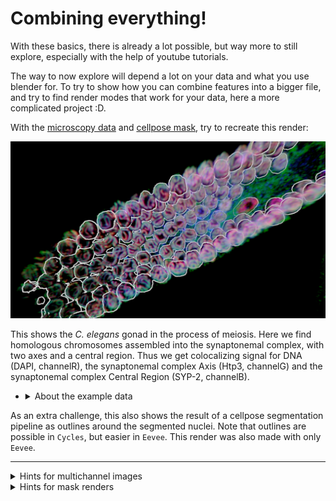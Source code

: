 # Combining everything!

With these basics, there is already a lot possible, but way more to still explore, especially with the help of youtube tutorials.

The way to now explore will depend a lot on your data and what you use blender for. To try to show how you can combine features into a bigger file, and try to find render modes that work for your data, here a more complicated project :D. 

With the [microscopy data](../data/gonad2_rgb-2.tif.zip) and [cellpose mask](../data/gonad_masks_rgb-2.tif.zip), try to recreate this render:

 <img src="../figures/celegans1.png" width="600"/>

This shows the _C. elegans_ gonad in the process of meiosis. Here we find homologous chromosomes assembled into the synaptonemal complex, with two axes and a central region. Thus we get colocalizing signal for DNA (DAPI, channelR), the synaptonemal complex Axis (Htp3, channelG) and the synaptonemal complex Central Region (SYP-2, channelB).
- <details><summary>About the example data</summary> xy_scale is 0.0846 µm, z_scale is 0.2 µm. See also <a href="../data/materials_methods_celegans.md">full materials and methods</a>. The data was contributed by Ana Neves. </details>

As an extra challenge, this also shows the result of a cellpose segmentation pipeline as outlines around the segmented nuclei. Note that outlines are possible in `Cycles`, but easier in `Eevee`. This render was also made with only `Eevee`.

---
<details><summary>Hints for multichannel images</summary> The <code>Mix Shader</code> Node allows you to combine multiple shaders together before piping to <code>Material Output</code> </details>

<details><summary>Hints for mask renders</summary> Outlines are not very easy to make, other render modes may work easier, such as very transparent or translucent materials. 
For transparency to work in <code>Eevee</code>, you need to set <code>Material Properties > Settings > Blend Mode</code> to <code>Alpha Blend</code>.
<br><br>
To make outlines work, <a href="https://www.youtube.com/watch?v=5wu_SvCCX_U">i followed this youtube tutorial</a>, where you add a solidify modifier to the volume-to-mesh of the masks. This adds a thickness to the mask. You can then give the original shape a transparent Material and the mask an emmission/other Material. 
Note that for this to work you need to flip the normals of the <code>Solidify Modifier</code> so that <code>Backface Culling</code> in <code>Material Properties > Settings</code> effectively becomes front-face culling (<code>Eevee</code> only tries to render the back of the object). 
<br><br>
An even more advanced render may take the value out of the mask and seed a random number generator in <code>Geometry Nodes</code> to assign random colors to each outline. (or even create <code>Instances</code> of each separate nucleus that behave as their own <code>Geometry</code>)

 </details>

